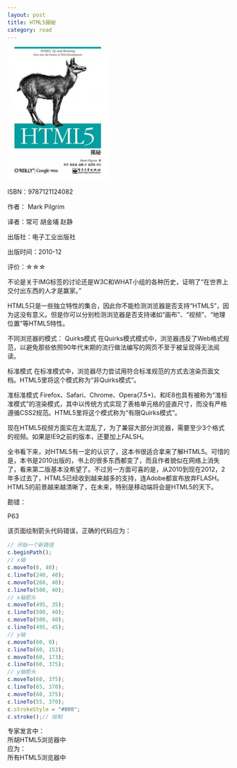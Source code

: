 ```yaml
---
layout: post
title: HTML5揭秘
category: read
---
```

<img src="/images/2012/11/9787121124082-228x300.jpg" alt="HTML5揭秘" title="9787121124082" width="228" height="300" class="cover" />

ISBN：9787121124082

作者： Mark Pilgrim

译者：常可 胡金埔 赵静

出版社：电子工业出版社

出版时间：2010-12

评价：☆☆☆

不论是关于IMG标签的讨论还是W3C和WHAT小组的各种历史，证明了“在世界上交付出东西的人才是赢家。”

HTML5只是一些独立特性的集合，因此你不能检测浏览器是否支持“HTML5”，因为这没有意义。但是你可以分别检测浏览器是否支持诸如“画布”、“视频”、“地理位置”等HTML5特性。

不同浏览器的模式：
Quirks模式
在Quirks模式模式中，浏览器违反了Web格式规范，以避免那些依照90年代末期的流行做法编写的网页不至于被呈现得无法阅读。

标准模式
在标准模式中，浏览器尽力尝试用符合标准规范的方式去渲染页面文档。HTML5里将这个模式称为“非Quirks模式”。

准标准模式
Firefox、Safari、Chrome、Opera(7.5+)、和IE8也具有被称为“准标准模式”的渲染模式，其中以传统方式实现了表格单元格的竖直尺寸，而没有严格遵循CSS2规范。HTML5里将这个模式称为“有限Quirks模式”。

现在HTML5视频方面实在太混乱了，为了兼容大部分浏览器，需要至少3个格式的视频。如果是IE9之前的版本，还要加上FALSH。

全书看下来，对HTML5有一定的认识了，这本书很适合拿来了解HTML5。可惜的是，本书是2010出版的，书上的很多东西都变了，而且作者貌似在网络上消失了，看来第二版基本没希望了。不过另一方面可喜的是，从2010到现在2012，2年多过去了，HTML5已经收到越来越多的支持，连Adobe都宣布放弃FLASH。HTML5的前景越来越清晰了，在未来，特别是移动端将会是HTML5的天下。

勘错：

P63

该页面绘制箭头代码错误，正确的代码应为：

```javascript
// 开始一个新路径
c.beginPath();
// x轴
c.moveTo(0, 40);
c.lineTo(240, 40);
c.moveTo(260, 40);
c.lineTo(500, 40);
// x轴箭头
c.moveTo(495, 35);
c.lineTo(500, 40);
c.moveTo(500, 40);
c.lineTo(495, 45);
// y轴
c.moveTo(60, 0);
c.lineTo(60, 153);
c.moveTo(60, 173);
c.lineTo(60, 375);
// y轴箭头
c.moveTo(60, 375);
c.lineTo(65, 370);
c.moveTo(60, 375);
c.lineTo(55, 370);
c.strokeStyle = "#000";
c.stroke();// 绘制
```

专家发言中：  
所胡HTML5浏览器中  
应为：  
所有HTML5浏览器中  
